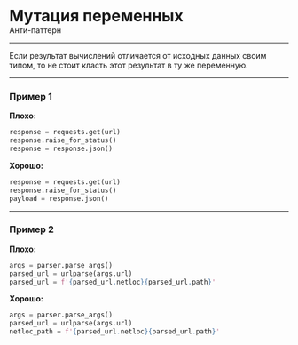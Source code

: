 
<div>
    <h1 style="margin: 0;">Мутация переменных</h1>
    <p style="margin: 0;">Анти-паттерн</p>
</div>

***

Если результат вычислений отличается от исходных данных своим типом, то не стоит класть этот результат в ту же переменную.

***

### Пример 1

**Плохо:**
```python
response = requests.get(url)
response.raise_for_status()
response = response.json()
```
**Хорошо:**
```python
response = requests.get(url)
response.raise_for_status()
payload = response.json()
```
***

### Пример 2

**Плохо:**
```python
args = parser.parse_args()
parsed_url = urlparse(args.url)
parsed_url = f'{parsed_url.netloc}{parsed_url.path}'
```
**Хорошо:**
```python
args = parser.parse_args()
parsed_url = urlparse(args.url)
netloc_path = f'{parsed_url.netloc}{parsed_url.path}'
```

